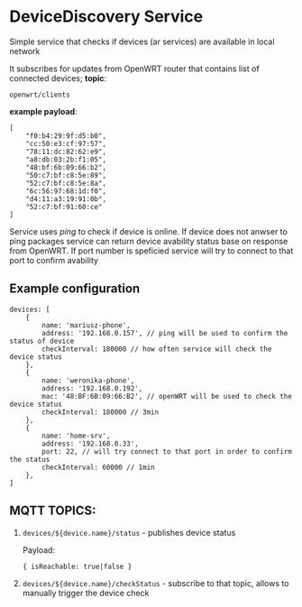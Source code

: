 # DeviceDiscovery Service

Simple service that checks if devices (ar services) are available in local network

It subscribes for updates from OpenWRT router that contains list of connected devices; **topic**:

```
openwrt/clients
```

**example payload**:

```
[
    "f0:b4:29:9f:d5:b0",
    "cc:50:e3:cf:97:57",
    "78:11:dc:82:62:e9",
    "a8:db:03:2b:f1:05",
    "48:bf:6b:09:66:b2",
    "50:c7:bf:c8:5e:89",
    "52:c7:bf:c8:5e:8a",
    "6c:56:97:68:1d:f0",
    "d4:11:a3:19:91:0b",
    "52:c7:bf:91:60:ce"
]
```

Service uses _ping_ to check if device is online. If device does not anwser to ping packages service can return device avability status base on response from OpenWRT. If port number is speficied service will try to connect to that port to confirm avability

## Example configuration

```
devices: [
    {
        name: 'mariusz-phone',
        address: '192.168.0.157', // ping will be used to confirm the status of device
        checkInterval: 180000 // how often service will check the device status
    },
    {
        name: 'weronika-phone',
        address: '192.168.0.192',
        mac: '48:BF:6B:09:66:B2', // openWRT will be used to check the device status
        checkInterval: 180000 // 3min
    },
    {
        name: 'home-srv',
        address: '192.168.0.33',
        port: 22, // will try connect to that port in order to confirm the status
        checkInterval: 60000 // 1min
    },
]
```

## MQTT TOPICS:

1. `devices/${device.name}/status` - publishes device status

   Payload:

   ```
   { isReachable: true|false }
   ```

2. `devices/${device.name}/checkStatus` - subscribe to that topic, allows to manually trigger the device check
